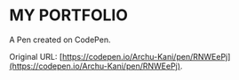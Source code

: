 # MY PORTFOLIO

A Pen created on CodePen.

Original URL: [https://codepen.io/Archu-Kani/pen/RNWEePj](https://codepen.io/Archu-Kani/pen/RNWEePj).

